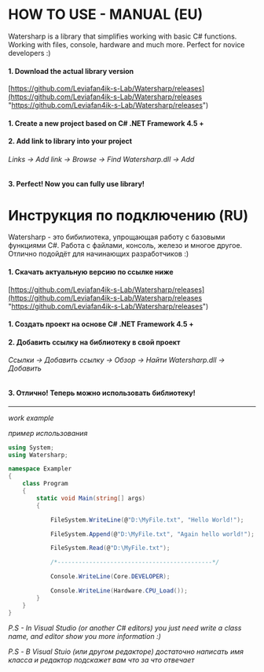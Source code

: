 # HOW TO USE - MANUAL (EU)
Watersharp is a library that simplifies working with basic C# functions. Working with files, console, hardware and much more. Perfect for novice developers :)

#### 1. Download the actual library version
[https://github.com/Leviafan4ik-s-Lab/Watersharp/releases](https://github.com/Leviafan4ik-s-Lab/Watersharp/releases "https://github.com/Leviafan4ik-s-Lab/Watersharp/releases")
#### 1. Create a new project based on C# .NET Framework 4.5 +
#### 2. Add link to library into your project
###### *Links -> Add link -> Browse -> Find Watersharp.dll -> Add*
#### 3. Perfect! Now you can fully use library!


# Инструкция по подключению (RU)
Watersharp - это бибилиотека, упрощающая работу с базовыми функциями C#. Работа с файлами, консоль, железо и многое другое. Отлично подойдёт для начинающих разработчиков :)

#### 1. Скачать актуальную версию по ссылке ниже
[https://github.com/Leviafan4ik-s-Lab/Watersharp/releases](https://github.com/Leviafan4ik-s-Lab/Watersharp/releases "https://github.com/Leviafan4ik-s-Lab/Watersharp/releases")
#### 1. Создать проект на основе C# .NET Framework 4.5 +
#### 2. Добавить ссылку на библиотеку в свой проект
###### *Ссылки -> Добавить ссылку -> Обзор -> Найти Watersharp.dll -> Добавить*
#### 3. Отлично! Теперь можно использовать библиотеку!


------------
*work example*

*пример использования*

```csharp
using System;
using Watersharp;

namespace Exampler
{
    class Program
    {
        static void Main(string[] args)
        {

            FileSystem.WriteLine(@"D:\MyFile.txt", "Hello World!");             //пример записи в файл

            FileSystem.Append(@"D:\MyFile.txt", "Again hello world!");          //дополнение текста в файле без перезаписи

            FileSystem.Read(@"D:\MyFile.txt");                                  //пример чтения из файла    

            /*--------------------------------------------*/

            Console.WriteLine(Core.DEVELOPER);

            Console.WriteLine(Hardware.CPU_Load());
        }
    }
}
```


*P.S - In Visual Studio (or another C# editors) you just need write a class name, and editor show you more information :)*

*P.S - В Visual Stuio (или другом редакторе) достаточно написать имя класса и редактор подскажет вам что за что отвечает*
